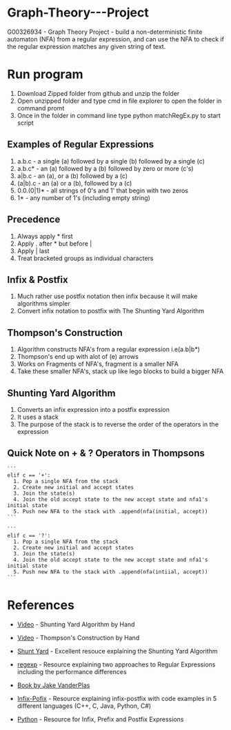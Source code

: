 # Graph-Theory---Project
G00326934 - Graph Theory Project - build a non-deterministic finite automaton (NFA) from a regular expression, and can use the NFA to check if the regular expression matches any given string of text.

# Run program
1. Download Zipped folder from github and unzip the folder
2. Open unzipped folder and type cmd in file explorer to open the folder in command promt
3. Once in the folder in command line type python matchRegEx.py to start script

## Examples of Regular Expressions
1. a.b.c   - a single (a) followed by a single (b) followed by a single (c)
2. a.b.c*  - an (a) followed by a (b) followed by zero or more (c's)
3. a|b.c   - an (a), or a (b) followed by a (c)
4. (a|b).c - an (a) or a (b), followed by a (c)
5. 0.0.(0|1)* - all strings of 0's and 1' that begin with two zeros
6. 1* - any number of 1's (including empty string)

## Precedence
1. Always apply * first
2. Apply . after * but before |
3. Apply | last
4. Treat bracketed groups as individual characters

## Infix & Postfix
1. Much rather use postfix notation then infix because it will make algorithms simpler
2. Convert infix notation to postfix with The Shunting Yard Algorithm

## Thompson's Construction
1. Algorithm constructs NFA's from a regular expression i.e(a.b|b*)
2. Thompson's end up with alot of (e) arrows
3. Works on Fragments of NFA's, fragment is a smaller NFA
4. Take these smaller NFA's, stack up like lego blocks to build a bigger NFA

## Shunting Yard Algorithm
1. Converts an infix expression into a postfix expression
2. It uses a stack
3. The purpose of the stack is to reverse the order of the operators in the expression

## Quick Note on + & ? Operators in Thompsons

    ```
    elif c == '+':
      1. Pop a single NFA from the stack
      2. Create new initial and accept states
      3. Join the state(s)
      4. Join the old accept state to the new accept state and nfa1's initial state
      5. Push new NFA to the stack with .append(nfa(initial, accept))
    ```

    ```
    elif c == '?':
      1. Pop a single NFA from the stack
      2. Create new initial and accept states
      3. Join the state(s)
      4. Join the old accept state to the new accept state and nfa1's initial state
      5. Push new NFA to the stack with .append(nfa(intiial, accept))
    ```


# References

* [Video](https://web.microsoftstream.com/video/a29536d4-e975-4172-a470-40b4fe28866e) - Shunting Yard Algorithm by Hand
* [Video](https://web.microsoftstream.com/video/29de6c7c-9379-46d3-99e8-8a3dbafe391f) - Thompson's Construction by Hand

* [Shunt Yard](http://www.oxfordmathcenter.com/drupal7/node/628) - Excellent resouce explaining the Shunting Yard Algorithm
* [regexp](https://swtch.com/~rsc/regexp/regexp1.html) - Resource explaining two approaches to Regular Expressions including the performance differences
* [Book by Jake VanderPlas](https://www.oreilly.com/programming/free/files/a-whirlwind-tour-of-python.pdf)
* [Infix-Pofix](https://www.geeksforgeeks.org/stack-set-2-infix-to-postfix) - Resource explaining infix-postfix with code examples in 5 different languages (C++, C, Java, Python, C#)
* [Python](http://interactivepython.org/runestone/static/pythonds/BasicDS/InfixPrefixandPostfixExpressions.html) - Resource for Infix, Prefix and Postfix Expressions



